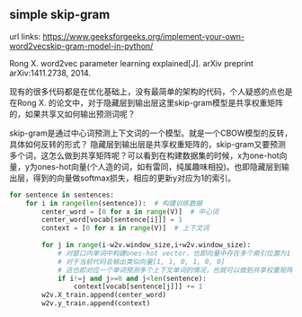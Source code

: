 ## simple skip-gram

url links: https://www.geeksforgeeks.org/implement-your-own-word2vecskip-gram-model-in-python/

Rong X. word2vec parameter learning explained[J]. arXiv preprint arXiv:1411.2738, 2014.

现有的很多代码都是在优化基础上，没有最简单的架构的代码，个人疑惑的点也是在Rong X. 的论文中，对于隐藏层到输出层这里skip-gram模型是共享权重矩阵的，如果共享又如何输出预测词呢？


skip-gram是通过中心词预测上下文词的一个模型。就是一个CBOW模型的反转，具体如何反转的形式？
隐藏层到输出层是共享权重矩阵的，skip-gram又要预测多个词，这怎么做到共享矩阵呢？可以看到在构建数据集的时候，x为one-hot向量，y为ones-hot向量(个人造的词，如有雷同，纯属趣味相投)。也即隐藏层到输出层，得到的向量做softmax损失，相应的更新y对应为1的索引。

``` python 
for sentence in sentences:
    for i in range(len(sentence)):  # 构建训练数据
        center_word = [0 for x in range(V)]  # 中心词
        center_word[vocab[sentence[i]]] = 1
        context = [0 for x in range(V)]  # 上下文词
        
        for j in range(i-w2v.window_size,i+w2v.window_size):
            # 对窗口内单词中构建ones-hot vector，也即向量中存在多个索引位置为1
            # 对于当前代码会输出类似向量[1, 1, 0, 1, 0, 0]
            # 这也即对应一个单词预测多个上下文单词的情况，也就可以做到共享权重矩阵
            if i!=j and j>=0 and j<len(sentence):
                context[vocab[sentence[j]]] += 1
        w2v.X_train.append(center_word)
        w2v.y_train.append(context)
```